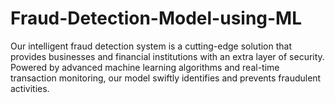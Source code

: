 # Fraud-Detection-Model-using-ML
Our intelligent fraud detection system is a cutting-edge solution that provides businesses and financial institutions with an extra layer of security. Powered by advanced machine learning algorithms and real-time transaction monitoring, our model swiftly identifies and prevents fraudulent activities.
